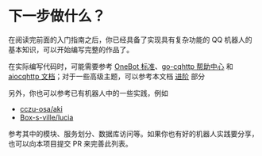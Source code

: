 # 下一步做什么？

在阅读完前面的入门指南之后，你已经具备了实现具有复杂功能的 QQ 机器人的基本知识，可以开始编写完整的作品了。

在实际编写代码时，可能需要参考 [OneBot 标准](https://github.com/botuniverse/onebot/tree/master)、[go-cqhttp 帮助中心](https://docs.go-cqhttp.org/) 和 [aiocqhttp 文档](https://aiocqhttp.nonebot.dev/)；对于一些高级主题，可以参考本文档 [进阶](../advanced/README.md) 部分


另外，你也可以参考已有机器人中的一些实践，例如
- [cczu-osa/aki](https://github.com/cczu-osa/aki)
- [Box-s-ville/lucia](https://github.com/Box-s-ville/luciabot/blob/main/guide/New%20Text%20Document.md)

参考其中的模块、服务划分、数据库访问等。如果你也有好的机器人实践要分享，也可以向本项目提交 PR 来完善此列表。
